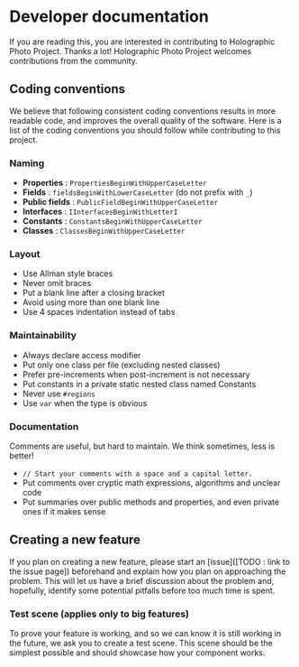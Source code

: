 # Developer documentation

If you are reading this, you are interested in contributing to Holographic Photo Project.
Thanks a lot!  Holographic Photo Project welcomes contributions from the community.


## Coding conventions

We believe that following consistent coding conventions results in more readable code, and improves the overall quality of the software. Here is a list of the coding conventions you should follow while contributing to this project.


### Naming

- **Properties** : `PropertiesBeginWithUpperCaseLetter`
- **Fields** : `fieldsBeginWithLowerCaseLetter` (do not prefix with `_`)
- **Public fields** : `PublicFieldBeginWithUpperCaseLetter`
- **Interfaces** : `IInterfacesBeginWithLetterI`
- **Constants** : `ConstantsBeginWithUpperCaseLetter`
- **Classes** : `ClassesBeginWithUpperCaseLetter`


### Layout

- Use Allman style braces
- Never omit braces
- Put a blank line after a closing bracket
- Avoid using more than one blank line
- Use 4 spaces indentation instead of tabs


### Maintainability

- Always declare access modifier
- Put only one class per file (excluding nested classes)
- Prefer pre-increments when post-increment is not necessary
- Put constants in a private static nested class named Constants
- Never use `#regions`
- Use `var` when the type is obvious


### Documentation

Comments are useful, but hard to maintain. We think sometimes, less is better!

- `// Start your comments with a space and a capital letter.`
- Put comments over cryptic math expressions, algorithms and unclear code
- Put summaries over public methods and properties, and even private ones if it makes sense


## Creating a new feature

If you plan on creating a new feature, please start an [issue]([TODO : link to the issue page]) beforehand and explain how you plan on approaching the problem. This will let us have a brief discussion about the problem and, hopefully, identify some potential pitfalls before too much time is spent.


### Test scene (applies only to big features)

To prove your feature is working, and so we can know it is still working in the future, we ask you to create a test scene. This scene should be the simplest possible and should showcase how your component works.
